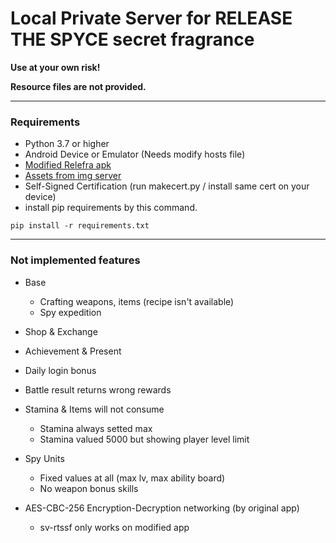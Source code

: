 # Local Private Server for RELEASE THE SPYCE secret fragrance

**Use at your own risk!**

**Resource files are not provided.**

---

### Requirements

- Python 3.7 or higher
- Android Device or Emulator (Needs modify hosts file)
- [Modified Relefra apk](https://mega.nz/file/AJ0DXaqA#hOiFlmsWZXwgFJBbrcLj2hvbV5ie-wGgv_pJKxaAoLc)
- [Assets from img server](https://mega.nz/file/FRUQlI5b#yT4nrN9t6P-5mDsD3cJXRp0s3oOZSlFMrhn1lScUwrE)
- Self-Signed Certification (run makecert.py / install same cert on your device)
- install pip requirements by this command. 
```
pip install -r requirements.txt
```

---

### Not implemented features

- Base
  + Crafting weapons, items (recipe isn't available)
  + Spy expedition

- Shop & Exchange

- Achievement & Present

- Daily login bonus

- Battle result returns wrong rewards

- Stamina & Items will not consume
  + Stamina always setted max
  + Stamina valued 5000 but showing player level limit

- Spy Units
  + Fixed values at all (max lv, max ability board)
  + No weapon bonus skills
  
- AES-CBC-256 Encryption-Decryption networking (by original app)
  + sv-rtssf only works on modified app  
